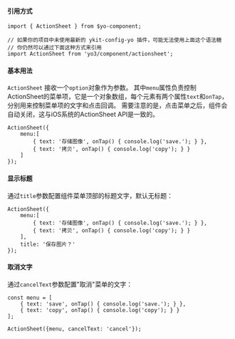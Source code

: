 #### 引用方式

```
import { ActionSheet } from $yo-component;

// 如果你的项目中未使用最新的 ykit-config-yo 插件，可能无法使用上面这个语法糖
// 你仍然可以通过下面这种方式来引用
import ActionSheet from 'yo3/component/actionsheet';
```

#### 基本用法

`ActionSheet` 接收一个`option`对象作为参数。
其中`menu`属性负责控制ActionSheet的菜单项，它是一个对象数组，每个元素有两个属性`text`和`onTap`，分别用来控制菜单项的文字和点击回调。
需要注意的是，点击菜单之后，组件会自动关闭，这与iOS系统的ActionSheet API是一致的。

```
ActionSheet({
    menu:[
        { text: '存储图像', onTap() { console.log('save.'); } },
        { text: '拷贝', onTap() { console.log('copy'); } }
    ]
});
```

#### 显示标题

通过`title`参数配置组件菜单顶部的标题文字，默认无标题：

```
ActionSheet({
    menu:[
        { text: '存储图像', onTap() { console.log('save.'); } },
        { text: '拷贝', onTap() { console.log('copy'); } }
    ],
    title: '保存图片？'
});
```

#### 取消文字

通过`cancelText`参数配置"取消"菜单的文字：

```
const menu = [
    { text: 'save', onTap() { console.log('save.'); } },
    { text: 'copy', onTap() { console.log('copy'); } }
];

ActionSheet({menu, cancelText: 'cancel'});
```